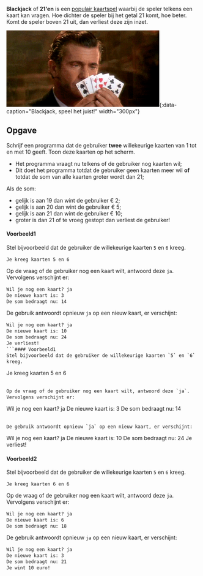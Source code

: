 **Blackjack** of **21'en** is een <a href="https://nl.wikipedia.org/wiki/Eenentwintigen" target="_blank">populair kaartspel</a> waarbij de speler telkens een kaart kan vragen. Hoe dichter de speler bij het getal 21 komt, hoe beter. Komt de speler boven 21 uit, dan verliest deze zijn inzet.

![Blackjack, speel het juist!](media/blackjack.gif "Blackjack, speel het juist!"){:data-caption="Blackjack, speel het juist!" width="300px"}

## Opgave

Schrijf een programma dat de gebruiker **twee** willekeurige kaarten van 1 tot en met 10 geeft. Toon deze kaarten op het scherm.

* Het programma vraagt nu telkens of de gebruiker nog kaarten wil; 
* Dit doet het programma totdat de gebruiker geen kaarten meer wil **of** totdat de som van alle kaarten groter wordt dan 21;

Als de som:
* gelijk is aan 19 dan wint de gebruiker € 2;
* gelijk is aan 20 dan wint de gebruiker € 5;
* gelijk is aan 21 dan wint de gebruiker € 10;
* groter is dan 21 of te vroeg gestopt dan verliest de gebruiker!

#### Voorbeeld1
Stel bijvoorbeeld dat de gebruiker de willekeurige kaarten `5` en `6` kreeg.

```
Je kreeg kaarten 5 en 6
```

Op de vraag of de gebruiker nog een kaart wilt, antwoord deze `ja`. Vervolgens verschijnt er:

```
Wil je nog een kaart? ja
De nieuwe kaart is: 3
De som bedraagt nu: 14
```

De gebruik antwoordt opnieuw `ja` op een nieuw kaart, er verschijnt:

```
Wil je nog een kaart? ja
De nieuwe kaart is: 10
De som bedraagt nu: 24
Je verliest!
```#### Voorbeeld1
Stel bijvoorbeeld dat de gebruiker de willekeurige kaarten `5` en `6` kreeg.

```
Je kreeg kaarten 5 en 6
```

Op de vraag of de gebruiker nog een kaart wilt, antwoord deze `ja`. Vervolgens verschijnt er:

```
Wil je nog een kaart? ja
De nieuwe kaart is: 3
De som bedraagt nu: 14
```

De gebruik antwoordt opnieuw `ja` op een nieuw kaart, er verschijnt:

```
Wil je nog een kaart? ja
De nieuwe kaart is: 10
De som bedraagt nu: 24
Je verliest!

#### Voorbeeld2
Stel bijvoorbeeld dat de gebruiker de willekeurige kaarten `5` en `6` kreeg.

```
Je kreeg kaarten 6 en 6
```

Op de vraag of de gebruiker nog een kaart wilt, antwoord deze `ja`. Vervolgens verschijnt er:

```
Wil je nog een kaart? ja
De nieuwe kaart is: 6
De som bedraagt nu: 18
```

De gebruik antwoordt opnieuw `ja` op een nieuw kaart, er verschijnt:

```
Wil je nog een kaart? ja
De nieuwe kaart is: 3
De som bedraagt nu: 21
Je wint 10 euro!

